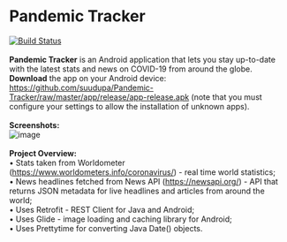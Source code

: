 # Pandemic Tracker
[![Build Status](https://travis-ci.com/suudupa/Pandemic-Tracker.svg?branch=dev)](https://travis-ci.com/suudupa/Pandemic-Tracker)
<br />
<br />
**Pandemic Tracker** is an Android application that lets you stay up-to-date with the latest stats and news on COVID-19 from around the globe. 
<br />
**Download** the app on your Android device: https://github.com/suudupa/Pandemic-Tracker/raw/master/app/release/app-release.apk (note that you must configure your settings to allow the installation of unknown apps).
<br />
<br />
**Screenshots:**
<br />
![image](https://user-images.githubusercontent.com/22065101/82318793-7381f280-999e-11ea-8e9e-e911122d1885.jpg)
<br />
<br />
**Project Overview:**
<br />
• Stats taken from Worldometer (https://www.worldometers.info/coronavirus/) - real time world statistics;  
• News headlines fetched from News API (https://newsapi.org/) - API that returns JSON metadata for live headlines and articles from around the world;  
• Uses Retrofit - REST Client for Java and Android;  
• Uses Glide - image loading and caching library for Android;  
• Uses Prettytime for converting Java Date() objects.
<br />
